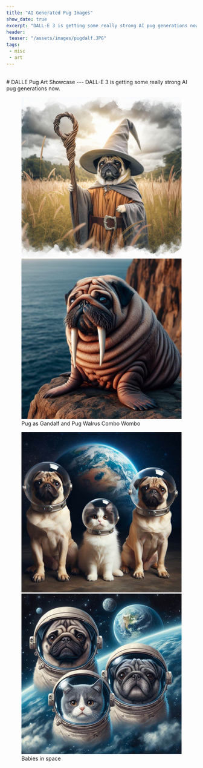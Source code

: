 ```yaml
---
title: "AI Generated Pug Images"
show_date: true
excerpt: "DALL-E 3 is getting some really strong AI pug generations now."
header:
 teaser: "/assets/images/pugdalf.JPG"
tags:
 - misc
 - art
---
```

<br>
# DALLE Pug Art Showcase
---
DALL-E 3 is getting some really strong AI pug generations now.

<figure class="half">
  <a href="/assets/images/pugdalf.JPG"><img src="/assets/images/pugdalf.JPG"></a>
  <a href="/assets/images/walpug.JPG"><img src="/assets/images/walpug.JPG"></a>
  <figcaption>Pug as Gandalf and Pug Walrus Combo Wombo</figcaption>
</figure>

 <figure class="half">
   <a href="/assets/images/spacepups-real-updated.jpg"><img src="/assets/images/spacepups-real-updated.jpg"></a>
   <a href="/assets/images/spacepups-portrait.jpg"><img src="/assets/images/spacepups-portrait.jpg"></a>
   <figcaption>Babies in space</figcaption>
  </figure>
